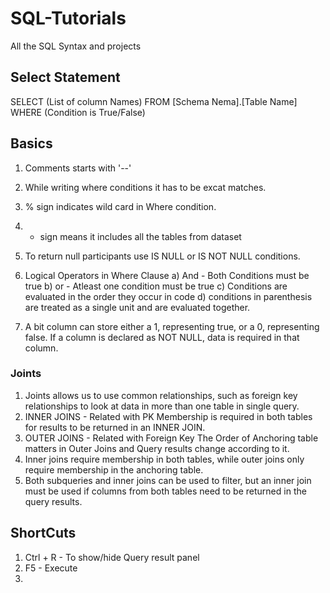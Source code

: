 # SQL-Tutorials
All the SQL Syntax and projects

## Select Statement
SELECT (List of column Names)
FROM [Schema Nema].[Table Name]
WHERE (Condition is True/False)


## Basics
1. Comments starts with '--'
2. While writing where conditions it has to be excat matches.
3.  % sign indicates wild card in Where condition. 
4. * sign means it includes all the tables from dataset
5. To return null participants use IS NULL or IS NOT NULL conditions.
6.  Logical Operators in Where Clause
      a) And - Both Conditions must be true
      b) or  - Atleast one condition must be true
      c) Conditions are evaluated in the order they occur in code
      d) conditions in parenthesis are treated as a single unit and are evaluated together.
     
7. A bit column can store either a 1, representing true, or a 0, representing false. If a column is declared as NOT NULL, data is required in that column.

### Joints
1. Joints allows us to use common relationships, such as foreign key relationships to look at data in more than one table in single query.
2. INNER JOINS - Related with PK
      Membership is required in both tables for results to be returned in an INNER JOIN.
3. OUTER JOINS - Related with Foreign Key
      The Order of Anchoring table matters in Outer Joins and Query results change according to it.
4. Inner joins require membership in both tables, while outer joins only require membership in the anchoring table.
5. Both subqueries and inner joins can be used to filter, but an inner join must be used if columns from both tables need to be returned in the query results.



## ShortCuts
1) Ctrl + R - To show/hide Query result panel
2) F5 - Execute
3)
